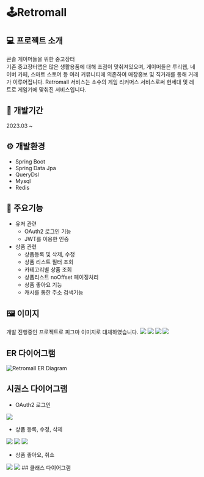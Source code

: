 # 🕹️Retromall
## 💻 프로젝트 소개
콘솔 게이머들을 위한 중고장터</br>
기존 중고장터앱은 많은 생활용품에 대해 초점이 맞춰져있으며, 게이머들은 루리웹, 네이버 카페, 스마트 스토어 등 여러 커뮤니티에 의존하여 매장홍보 및 직거래를 통해 거래가 이루어집니다.
Retromall 서비스는 소수의 게임 리커머스 서비스로써 현세대 및 레트로 게임기에 맞춰진 서비스입니다.
## 🔧 개발기간
2023.03 ~
## ⚙️ 개발환경
- Spring Boot
- Spring Data Jpa
- QueryDsl
- Mysql
- Redis
## 📌 주요기능
- 유저 관련
  - OAuth2 로그인 기능
  - JWT를 이용한 인증
- 상품 관련
  - 상품등록 및 삭제, 수정
  - 상품 리스트 필터 조회
  - 카테고리별 상품 조회
  - 상품리스트 noOffset 페이징처리
  - 상품 좋아요 기능
  - 캐시를 통한 주소 검색기능


## 🖼️ 이미지
개발 진행중인 프로젝트로 피그마 이미지로 대체하였습니다.
<img src="https://user-images.githubusercontent.com/52519728/241888299-f3cabb6e-7bd9-41b6-90cf-36ccd9b82a72.png">
<img src="https://user-images.githubusercontent.com/52519728/241888723-887f466d-6aab-4067-a28c-c6a2f02db87a.png">
<img src="https://user-images.githubusercontent.com/52519728/241888758-d3d7987a-581e-4052-a6ce-db2abed44db8.png">
<img src="https://user-images.githubusercontent.com/52519728/241888776-4592cd8e-385b-4b60-b210-d10b794f9f9b.png">
## ER 다이어그램
<img src="https://user-images.githubusercontent.com/52519728/241885626-85a652d0-3809-4869-a851-db249f3145ff.svg" alt="Retromall ER Diagram">

## 시퀀스 다이어그램
- OAuth2 로그인
<img src="https://user-images.githubusercontent.com/52519728/241889276-1a3f5c51-2add-4de5-92d4-cdcd8f7e362d.svg">

- 상품 등록, 수정, 삭제
<img src="https://user-images.githubusercontent.com/52519728/241885915-7ff27712-06b9-48bf-837a-8d7225ca8abd.svg">
<img src="https://user-images.githubusercontent.com/52519728/241885988-9136e638-c645-4352-be8f-c3b526c9d253.svg">
<img src="https://user-images.githubusercontent.com/52519728/241886367-35bcb2a4-7943-483e-bb7a-80a4cf822fa1.svg">

- 상품 좋아요, 취소
<img src="https://user-images.githubusercontent.com/52519728/241886038-7d64d95c-36cf-4e74-95f7-67a352ad14dc.svg">
<img src="https://user-images.githubusercontent.com/52519728/242162017-fdbd44fd-9871-497f-b351-451f463ba3d1.svg">
## 클래스 다이어그램
